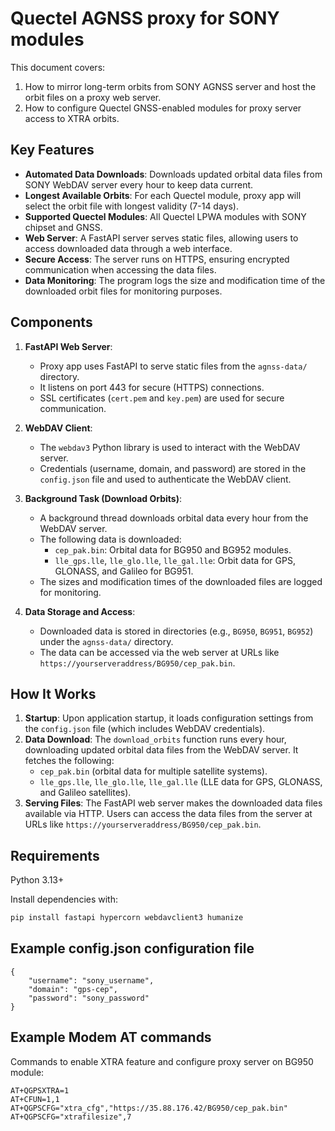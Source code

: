 # Quectel AGNSS proxy for SONY modules

This document covers:
1) How to mirror long-term orbits from SONY AGNSS server and host the orbit files on a proxy web server.
2) How to configure Quectel GNSS-enabled modules for proxy server access to XTRA orbits.

## Key Features

- **Automated Data Downloads**: Downloads updated orbital data files from SONY WebDAV server every hour to keep data current.
- **Longest Available Orbits**: For each Quectel module, proxy app will select the orbit file with longest validity (7-14 days).
- **Supported Quectel Modules**: All Quectel LPWA modules with SONY chipset and GNSS.
- **Web Server**: A FastAPI server serves static files, allowing users to access downloaded data through a web interface.
- **Secure Access**: The server runs on HTTPS, ensuring encrypted communication when accessing the data files.
- **Data Monitoring**: The program logs the size and modification time of the downloaded orbit files for monitoring purposes.

## Components

1. **FastAPI Web Server**:
    - Proxy app uses FastAPI to serve static files from the `agnss-data/` directory.
    - It listens on port 443 for secure (HTTPS) connections.
    - SSL certificates (`cert.pem` and `key.pem`) are used for secure communication.

2. **WebDAV Client**:
    - The `webdav3` Python library is used to interact with the WebDAV server.
    - Credentials (username, domain, and password) are stored in the `config.json` file and used to authenticate the WebDAV client.

3. **Background Task (Download Orbits)**:
    - A background thread downloads orbital data every hour from the WebDAV server.
    - The following data is downloaded:
      - `cep_pak.bin`: Orbital data for BG950 and BG952 modules.
      - `lle_gps.lle`, `lle_glo.lle`, `lle_gal.lle`: Orbit data for GPS, GLONASS, and Galileo for BG951.
    - The sizes and modification times of the downloaded files are logged for monitoring.

4. **Data Storage and Access**:
    - Downloaded data is stored in directories (e.g., `BG950`, `BG951`, `BG952`) under the `agnss-data/` directory.
    - The data can be accessed via the web server at URLs like `https://yourserveraddress/BG950/cep_pak.bin`.

## How It Works

1. **Startup**: Upon application startup, it loads configuration settings from the `config.json` file (which includes WebDAV credentials).
2. **Data Download**: The `download_orbits` function runs every hour, downloading updated orbital data files from the WebDAV server. It fetches the following:
    - `cep_pak.bin` (orbital data for multiple satellite systems).
    - `lle_gps.lle`, `lle_glo.lle`, `lle_gal.lle` (LLE data for GPS, GLONASS, and Galileo satellites).
3. **Serving Files**: The FastAPI web server makes the downloaded data files available via HTTP. Users can access the data files from the server at URLs like `https://yourserveraddress/BG950/cep_pak.bin`.


## Requirements

Python 3.13+

Install dependencies with:

```bash
pip install fastapi hypercorn webdavclient3 humanize
```

## Example config.json configuration file

```
{
    "username": "sony_username",
    "domain": "gps-cep",
    "password": "sony_password"
}
```

## Example Modem AT commands

Commands to enable XTRA feature and configure proxy server on BG950 module:

```
AT+QGPSXTRA=1
AT+CFUN=1,1
AT+QGPSCFG="xtra_cfg","https://35.88.176.42/BG950/cep_pak.bin"
AT+QGPSCFG="xtrafilesize",7
```
